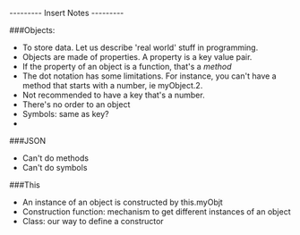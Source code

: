 --------- Insert Notes ---------

###Objects: 

- To store data. Let us describe 'real world' stuff in programming.  
- Objects are made of properties. A property is a key value pair.  
- If the property of an object is a function, that's a *method*  
- The dot notation has some limitations. For instance, you can't have a method that starts with a number, ie myObject.2.  
- Not recommended to have a key that's a number.   
- There's no order to an object  
- Symbols: same as key?  
- 

###JSON 
- Can't do methods  
- Can't do symbols   


###This
- An instance of an object is constructed by this.myObjt  
- Construction function: mechanism to get different instances of an object  
- Class: our way to define a constructor  
